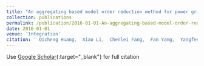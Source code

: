 ```yaml
---
title: "An aggregating based model order reduction method for power grids"
collection: publications
permalink: /publication/2016-01-01-An-aggregating-based-model-order-reduction-method-for-power-grids
date: 2016-01-01
venue: 'Integration'
citation: ' Qicheng Huang,  Xiao Li,  Chenlei Fang,  Fan Yang,  Yangfeng Su,  Xuan Zeng, &quot;An aggregating based model order reduction method for power grids.&quot; Integration, 2016.'
---
```

Use [Google Scholar](https://scholar.google.com/scholar?q=An+aggregating+based+model+order+reduction+method+for+power+grids){:target="_blank"} for full citation